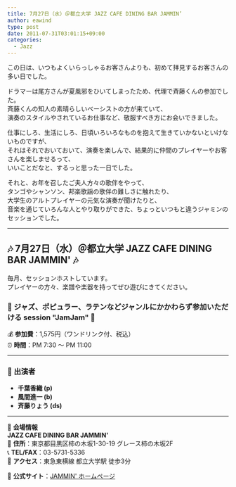 ```yaml
---
title: 7月27日（水）＠都立大学 JAZZ CAFE DINING BAR JAMMIN’
author: eawind
type: post
date: 2011-07-31T03:01:15+09:00
categories:
  - Jazz
---
```

この日は、いつもよくいらっしゃるお客さんよりも、初めて拝見するお客さんの多い日でした。

ドラマーは尾方さんが夏風邪をひいてしまったため、代理で斉藤くんの参加でした。  
斉藤くんの知人の素晴らしいベーシストの方が来ていて、  
演奏のスタイルやされているお仕事など、敬服すべき方にお会いできました。

仕事にしろ、生活にしろ、日頃いろいろなものを抱えて生きていかないといけないものですが、  
それはそれでおいておいて、演奏を楽しんで、結果的に仲間のプレイヤーやお客さんを楽しませるって、  
いいことだなと、するっと思った一日でした。

それと、お年を召したご夫人方々の歌伴をやって、  
タンゴやシャンソン、邦楽歌謡の歌伴の難しさに触れたり、  
大学生のアルトプレイヤーの元気な演奏が聞けたりと、  
音楽を通じていろんな人とやり取りができた、ちょっといつもと違うジャミンのセッションでした。

---

## **🎶 7月27日（水）＠都立大学 JAZZ CAFE DINING BAR JAMMIN' 🎶**

毎月、セッションホストしています。  
プレイヤーの方々、楽譜や楽器を持ってぜひ遊びにきてください。

### 🎵 **ジャズ、ポピュラー、ラテンなどジャンルにかかわらず参加いただける session "JamJam" 🎵**

💰 **参加費**：1,575円（ワンドリンク付、税込）  
⏰ **時間**：PM 7:30 〜 PM 11:00  

---

### 🎷 **出演者**
- **千葉香織 (p)**
- **風間進一 (b)**
- **斉藤りょう (ds)**

---

📍 **会場情報**  
**JAZZ CAFE DINING BAR JAMMIN'**  
📌 **住所**：東京都目黒区柿の木坂1-30-19 グレース柿の木坂2F  
📞 **TEL/FAX**：03-5731-5336  
🚶 **アクセス**：東急東横線 都立大学駅 徒歩3分  

🔗 **公式サイト**：[JAMMIN' ホームページ](http://www17.ocn.ne.jp/~jammin/index.htm)
